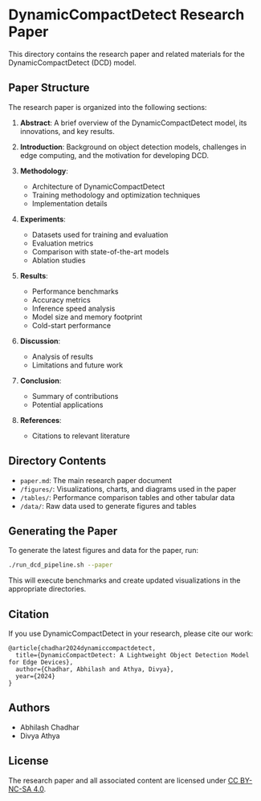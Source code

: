 # DynamicCompactDetect Research Paper

This directory contains the research paper and related materials for the DynamicCompactDetect (DCD) model.

## Paper Structure

The research paper is organized into the following sections:

1. **Abstract**: A brief overview of the DynamicCompactDetect model, its innovations, and key results.

2. **Introduction**: Background on object detection models, challenges in edge computing, and the motivation for developing DCD.

3. **Methodology**:
   - Architecture of DynamicCompactDetect
   - Training methodology and optimization techniques
   - Implementation details

4. **Experiments**:
   - Datasets used for training and evaluation
   - Evaluation metrics
   - Comparison with state-of-the-art models
   - Ablation studies

5. **Results**:
   - Performance benchmarks
   - Accuracy metrics
   - Inference speed analysis
   - Model size and memory footprint
   - Cold-start performance

6. **Discussion**:
   - Analysis of results
   - Limitations and future work

7. **Conclusion**:
   - Summary of contributions
   - Potential applications

8. **References**:
   - Citations to relevant literature

## Directory Contents

- `paper.md`: The main research paper document
- `/figures/`: Visualizations, charts, and diagrams used in the paper
- `/tables/`: Performance comparison tables and other tabular data
- `/data/`: Raw data used to generate figures and tables

## Generating the Paper

To generate the latest figures and data for the paper, run:

```bash
./run_dcd_pipeline.sh --paper
```

This will execute benchmarks and create updated visualizations in the appropriate directories.

## Citation

If you use DynamicCompactDetect in your research, please cite our work:

```
@article{chadhar2024dynamiccompactdetect,
  title={DynamicCompactDetect: A Lightweight Object Detection Model for Edge Devices},
  author={Chadhar, Abhilash and Athya, Divya},
  year={2024}
}
```

## Authors

- Abhilash Chadhar
- Divya Athya

## License

The research paper and all associated content are licensed under [CC BY-NC-SA 4.0](https://creativecommons.org/licenses/by-nc-sa/4.0/). 
